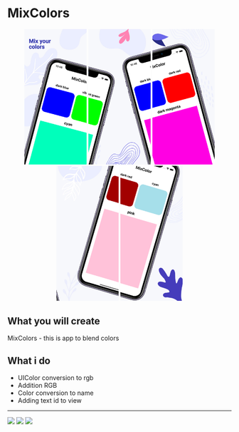# MixColors

<p align="center">
<img src="https://github.com/Bokhulenkov/MixColors/blob/main/Images/image1.png" width="140" /> 
<img src="https://github.com/Bokhulenkov/MixColors/blob/main/Images/image2.png" width="140" />  
<img src="https://github.com/Bokhulenkov/MixColors/blob/main/Images/image3.png" width="140" /> 
<img src="https://github.com/Bokhulenkov/MixColors/blob/main/Images/image4.png" width="140" /> 
<img src="https://github.com/Bokhulenkov/MixColors/blob/main/Images/image5.png" width="140" /> 
</p>

## What you will create

MixColors - this is app to blend colors

## What i do

* UIColor conversion to rgb
* Addition RGB
* Color conversion to name
* Adding text id to view

____
<p align="left">
<img src="https://img.shields.io/badge/15.2-violet?label=Xcode&labelColor=orange" />
<img src="https://img.shields.io/badge/UIKit-green?label=Swift&labelColor=blue" />
<img src="https://img.shields.io/badge/17.2-8A2BE2?label=iOS&labelColor=yellow" />
</p>
